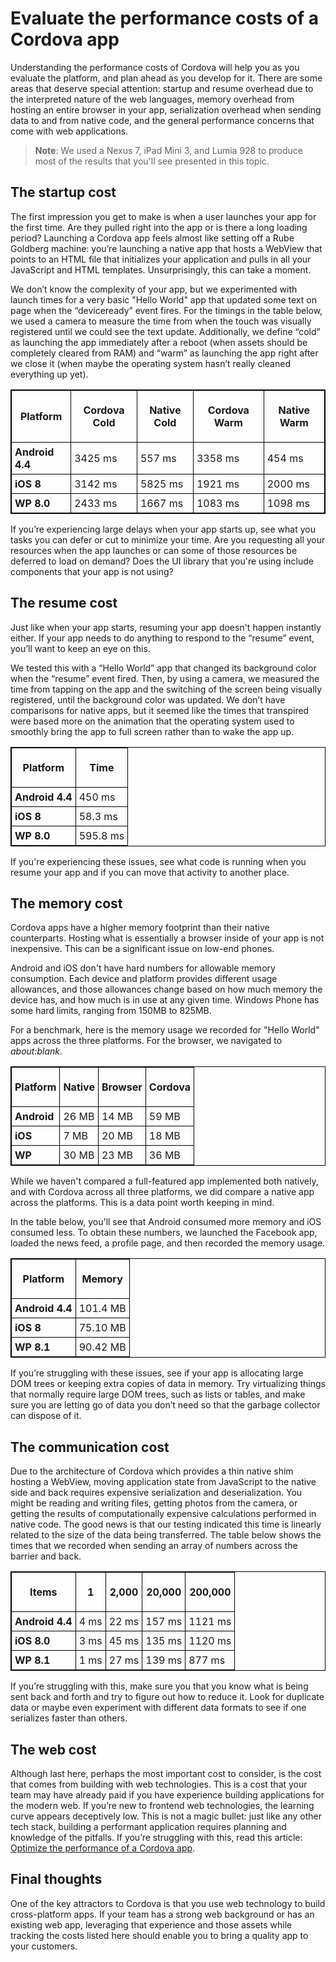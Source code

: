 <properties
   pageTitle="Evaluate the performance costs of a Cordova app"
   description="Evaluate the performance costs of a Cordova app"
   services="na"
   documentationCenter=""
   authors="AdamTReineke"
   tags=""/>
<tags ms.technology="cordova" ms.product="Visual Studio 2015"
   ms.service="na"
   ms.devlang="javascript"
   ms.topic="article"
   ms.tgt_pltfrm="mobile-multiple"
   ms.workload="na"
   ms.date="10/08/2015"
   ms.author="adamre"/>

# Evaluate the performance costs of a Cordova app

Understanding the performance costs of Cordova will help you as you evaluate the platform, and plan ahead as you develop for it. There are some areas that deserve special attention: startup and resume overhead due to the interpreted nature of the web languages, memory overhead from hosting an entire browser in your app, serialization overhead when sending data to and from native code, and the general performance concerns that come with web applications.

> **Note**: We used a Nexus 7, iPad Mini 3, and Lumia 928 to produce most of the results that you'll see presented in this topic.

## <a id="startup"></a>The startup cost

The first impression you get to make is when a user launches your app for the first time. Are they pulled right into the app or is there a long loading period? Launching a Cordova app feels almost like setting off a Rube Goldberg machine: you’re launching a native app that hosts a WebView that points to an HTML file that initializes your application and pulls in all your JavaScript and HTML templates. Unsurprisingly, this can take a moment.

We don’t know the complexity of your app, but we experimented with launch times for a very basic "Hello World" app that updated some text on page when the “deviceready” event fires. For the timings in the table below, we used a camera to measure the time from when the touch was visually registered until we could see the text update. Additionally, we define “cold” as launching the app immediately after a reboot (when assets should be completely cleared from RAM) and “warm” as launching the app right after we close it (when maybe the operating system hasn’t really cleaned everything up yet).

<style>
    table, th, td {
        border: 1px solid black;
        border-collapse: collapse;
    }
    th, td {
        padding: 5px;
    }
</style>
<table>
<tbody><tr>
  <th>
    <p><strong>Platform</strong></p>
  </th>
  <th>
    <p><strong>Cordova Cold</strong></p>
  </th>
  <th>
    <p><strong>Native Cold</strong></p>
  </th>
  <th>
    <p><strong>Cordova Warm</strong></p>
  </th>
  <th>
    <p><strong>Native Warm</strong></p>
  </th>
</tr>
 <tr>
   <td><strong>Android 4.4</strong></td><td>3425 ms</td><td>557 ms</td>
   <td>3358 ms</td><td>454 ms</td>
 </tr>
 <tr>
   <td><strong>iOS 8</strong></td><td>3142 ms</td><td>5825 ms</td>
   <td>1921 ms</td><td>2000 ms</td>
 </tr>
 <tr>
   <td><strong>WP 8.0</strong></td><td>2433 ms</td><td>1667 ms</td>
   <td>1083 ms</td><td>1098 ms</td>
 </tr>
</table>

If you’re experiencing large delays when your app starts up, see what you tasks you can defer or cut to minimize your time. Are you requesting all your resources when the app launches or can some of those resources be deferred to load on demand? Does the UI library that you're using include components that your app is not using?

## <a id="resume"></a>The resume cost

Just like when your app starts, resuming your app doesn't happen instantly either. If your app needs to do anything to respond to the “resume” event, you’ll want to keep an eye on this.

We tested this with a “Hello World” app that changed its background color when the “resume” event fired. Then, by using a camera, we measured the time from tapping on the app and the switching of the screen being visually registered, until the background color was updated. We don’t have comparisons for native apps, but it seemed like the times that transpired were based more on the animation that the operating system used to smoothly bring the app to full screen rather than to wake the app up.

<table>
<tbody><tr>
  <th>
    <p><strong>Platform</strong></p>
  </th>
  <th>
    <p><strong>Time</strong></p>
  </th>
  </tr>
 <tr>
   <td><strong>Android 4.4</strong></td><td>450 ms</td>
 </tr>
 <tr>
   <td><strong>iOS 8</strong></td><td>58.3 ms</td>
 </tr>
 <tr>
   <td><strong>WP 8.0</strong></td><td>595.8 ms</td>
 </tr>
</table>

If you're experiencing these issues, see what code is running when you resume your app and if you can move that activity to another place.

## <a id="memory"></a>The memory cost

Cordova apps have a higher memory footprint than their native counterparts. Hosting what is essentially a browser inside of your app is not inexpensive. This can be a significant issue on low-end phones.

Android and iOS don't have hard numbers for allowable memory consumption. Each device and platform provides different usage allowances, and those allowances change based on how much memory the device has, and how much is in use at any given time. Windows Phone has some hard limits, ranging from 150MB to 825MB.

For a benchmark, here is the memory usage we recorded for "Hello World" apps across the three platforms. For the browser, we navigated to *about:blank*.

<table>
<tbody><tr>
  <th>
    <p><strong>Platform</strong></p>
  </th>
  <th>
    <p><strong>Native</strong></p>
  </th>
  <th>
    <p><strong>Browser</strong></p>
  </th>
  <th>
    <p><strong>Cordova</strong></p>
  </th>
</tr>
 <tr>
   <td><strong>Android</strong></td><td>26 MB</td><td>14 MB</td>
   <td>59 MB</td>
 </tr>
 <tr>
   <td><strong>iOS</strong></td><td>7 MB</td><td>20 MB</td>
   <td>18 MB</td>
 </tr>
 <tr>
   <td><strong>WP</strong></td><td>30 MB</td><td>23 MB</td>
   <td>36 MB</td>
 </tr>
</table>

While we haven't compared a full-featured app implemented both natively, and with Cordova across all three platforms, we did compare a native app across the platforms. This is a data point worth keeping in mind.

In the table below, you'll see that Android consumed more memory and iOS consumed less. To obtain these numbers, we launched the Facebook app, loaded the news feed, a profile page, and then recorded the memory usage.

<table>
<tbody><tr>
  <th>
    <p><strong>Platform</strong></p>
  </th>
  <th>
    <p><strong>Memory</strong></p>
  </th>
</tr>
 <tr>
   <td><strong>Android 4.4</strong></td><td>101.4 MB</td>
 </tr>
 <tr>
   <td><strong>iOS 8</strong></td><td>75.10 MB</td>
 </tr>
 <tr>
   <td><strong>WP 8.1</strong></td><td>90.42 MB</td>
 </tr>
</table>

If you’re struggling with these issues, see if your app is allocating large DOM trees or keeping extra copies of data in memory. Try virtualizing things that normally require large DOM trees, such as lists or tables, and make sure you are letting go of data you don’t need so that the garbage collector can dispose of it.

## <a id="communication"></a>The communication cost

Due to the architecture of Cordova which provides a thin native shim hosting a WebView, moving application state from JavaScript to the native side and back requires expensive serialization and deserialization. You might be reading and writing files, getting photos from the camera, or getting the results of computationally expensive calculations performed in native code. The good news is that our testing indicated this time is linearly related to the size of the data being transferred. The table below shows the times that we recorded when sending an array of numbers across the barrier and back.

<table>
<tbody><tr>
  <th>
    <p><strong>Items</strong></p>
  </th>
  <th>
    <p><strong>1</strong></p>
  </th>
  <th>
    <p><strong>2,000</strong></p>
  </th>
  <th>
    <p><strong>20,000</strong></p>
  </th>
  <th>
    <p><strong>200,000</strong></p>
  </th>
</tr>
 <tr>
   <td><strong>Android 4.4</strong></td><td>4 ms</td><td>22 ms</td>
   <td>157 ms</td><td>1121 ms</td>
 </tr>
 <tr>
   <td><strong>iOS 8.0</strong></td><td>3 ms</td><td>45 ms</td>
   <td>135 ms</td><td>1120 ms</td>
 </tr>
 <tr>
   <td><strong>WP 8.1</strong></td><td>1 ms</td><td>27 ms</td>
   <td>139 ms</td><td>877 ms</td>
 </tr>
</table>

If you’re struggling with this, make sure you that you know what is being sent back and forth and try to figure out how to reduce it. Look for duplicate data or maybe even experiment with different data formats to see if one serializes faster than others.

## <a id="web"></a>The web cost

Although last here, perhaps the most important cost to consider, is the cost that comes from building with web technologies. This is a cost that your team may have already paid if you have experience building applications for the modern web. If you’re new to frontend web technologies, the learning curve appears deceptively low. This is not a magic bullet: just like any other tech stack, building a performant application requires planning and knowledge of the pitfalls. If you’re struggling with this, read this article: [Optimize the performance of a Cordova app](better-web-performance.md).

## <a id="answer"></a>Final thoughts

One of the key attractors to Cordova is that you use web technology to build cross-platform apps. If your team has a strong web background or has an existing web app, leveraging that experience and those assets while tracking the costs listed here should enable you to bring a quality app to your customers.
